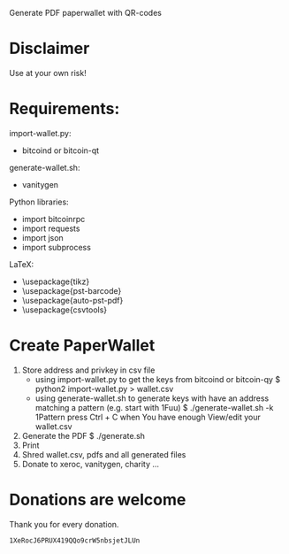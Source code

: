 Generate PDF paperwallet with QR-codes

# Disclaimer #
Use at your own risk!

# Requirements: #
import-wallet.py:
* bitcoind or bitcoin-qt

generate-wallet.sh:
* vanitygen

Python libraries:
* import bitcoinrpc
* import requests
* import json
* import subprocess

LaTeX:
* \usepackage{tikz}
* \usepackage{pst-barcode}
* \usepackage{auto-pst-pdf}
* \usepackage{csvtools}

# Create PaperWallet #
1. Store address and privkey in csv file
	* using import-wallet.py to get the keys from bitcoind or bitcoin-qy
		$ python2 import-wallet.py > wallet.csv
	* using generate-wallet.sh to generate keys with have an address matching a pattern (e.g. start with 1Fuu)
		$ ./generate-wallet.sh -k 1Pattern
		press Ctrl + C when You have enough
		View/edit your wallet.csv
2. Generate the PDF
	$ ./generate.sh
3. Print
4. Shred wallet.csv, pdfs and all generated files
5. Donate to xeroc, vanitygen, charity ...

# Donations are welcome #
Thank you for every donation.

	1XeRocJ6PRUX419QQo9crW5nbsjetJLUn
